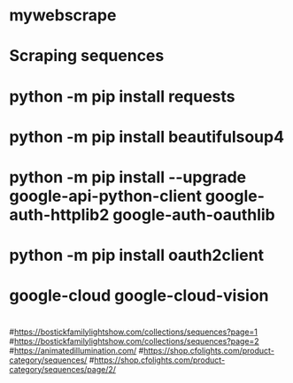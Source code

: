 # mywebscrape
#
#
# Scraping sequences

# python -m pip install requests
# python -m pip install beautifulsoup4
# python -m pip install --upgrade google-api-python-client google-auth-httplib2 google-auth-oauthlib
# python -m pip install oauth2client
# google-cloud google-cloud-vision

#
#https://bostickfamilylightshow.com/collections/sequences?page=1
#https://bostickfamilylightshow.com/collections/sequences?page=2
#https://animatedillumination.com/
#https://shop.cfolights.com/product-category/sequences/
#https://shop.cfolights.com/product-category/sequences/page/2/
